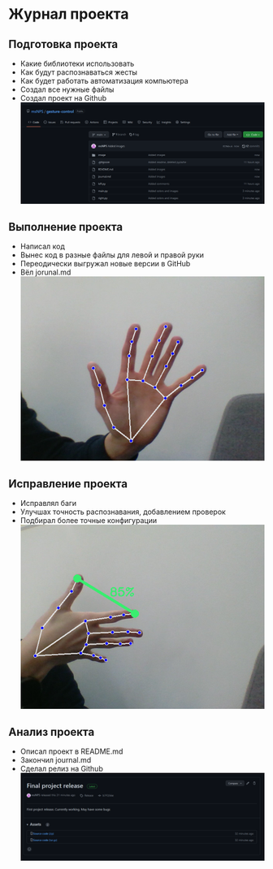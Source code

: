 # Журнал проекта

## Подготовка проекта

* Какие библиотеки использовать
* Как будут распознаваться жесты
* Как будет работать автоматизация компьютера
* Создал все нужные файлы
* Создал проект на Github
  ![1671270905213](image/journal/1671270905213.png)

## Выполнение проекта

* Написал код
* Вынес код в разные файлы для левой и правой руки
* Переодически выгружал новые версии в GitHub
* Вёл jorunal.md
  ![1671270814814](image/journal/1671270814814.png)

## Исправление проекта

* Исправлял баги
* Улучшах точность распознавания, добавлением проверок
* Подбирал более точные конфигурации
  ![1671270821934](image/journal/1671270821934.png)

## Анализ проекта

* Описал проект в README.md
* Закончил journal.md
* Сделал релиз на Github
  ![1671270872144](image/journal/1671270872144.png)
